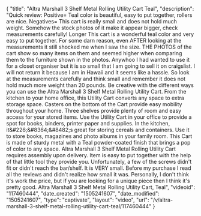{
    "title": "Altra Marshall 3 Shelf Metal Rolling Utility Cart Teal",
    "description": "Quick review:  Positive= Teal color is beautiful, easy to put together, rollers are nice.  Negatives= This cart is really small and does not hold much weight. Somehow the stock photos of it make it appear bigger, check measurements carefully!  Longer  This cart is a wonderful teal color and very easy to put together. For some darn reason, even AFTER looking at the measurements it still shocked me when I saw the size. THE PHOTOS of the cart show so many items on them and seemed higher when comparing them to the furniture shown in the photos. Anywhoo I had wanted to use it for a closet organiser but it is so small that I am going to sell it on craigslist. I will not return it because I am in Hawaii and it seems like a hassle. So look at the measurements carefully and think small and remember it does not hold much more weight than 20 pounds.  Be creative with the different ways you can use the Altra Marshall 3 Shelf Metal Rolling Utility Cart.  From the kitchen to your home office, this Utility Cart converts any space to extra storage space.  Casters on the bottom of the Cart provide easy mobility throughout your home.  Three shelves provide plenty of room and easy access for your stored items.  Use the Utility Cart in your office to provide a spot for books, binders, printer paper and supplies.  In the kitchen, it&amp;#226;&amp;#8364;&amp;#8482;s great for storing cereals and containers.  Use it to store books, magazines and photo albums in your family room.  This Cart is made of sturdy metal with a Teal powder-coated finish that brings a pop of color to any space.  Altra Marshall 3 Shelf Metal Rolling Utility Cart requires assembly upon delivery. Item is easy to put together with the help of that little tool they provide you. Unfortunately, a few of the screws didn't fit or didn't reach the bar\/shelf. It is VERY small.  Before my purchase I read all the reviews and didn't realize how small it was.  Personally, I don't think it's work the price, but if you are looking for a unique piece then I think it's pretty good.  Altra Marshall 3 Shelf Metal Rolling Utility Cart, Teal",
    "videoid": "117460444",
    "date_created": "1505241607",
    "date_modified": "1505241607",
    "type": "captivate",
    "layout": "video",
    "url": "\/v\/altra-marshall-3-shelf-metal-rolling-utility-cart-teal\/117460444"
}